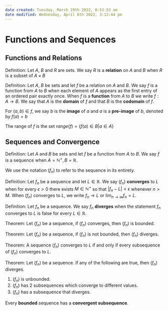 ```yaml
---
date created: Tuesday, March 29th 2022, 8:53:53 am
date modified: Wednesday, April 6th 2022, 3:12:44 pm
---
```


# Functions and Sequences

## Functions and Relations

Definition: Let $A$, $B$ and $R$ are sets. We say $R$ is a **relation** on $A$ and $B$ when $R$ is a subset of $A \times B$

Definition: Let $A$, $B$ be sets and let $f$ be a relation on $A$ and $B$. We say $f$ is a function from $A$ to $B$ when each element of $A$ appears as the first entry of an ordered pair exactly once. When $f$ is a **function** from $A$ to $B$ we write $f: A \rightarrow B$. We say that $A$ is the **domain** of $f$ and that $B$ is the **codomain** of $f$.

For $(a, b) \in f$, we say $b$ is the **image** of $a$ and $a$ is a **pre-image** of $b$, denoted by $f(a) = b$

The range of $f$ is the set $range(f) = \{f(a) \in B | a \in A\}$

## Sequences and Convergence

Definition: Let $A$ and $B$ be sets and let $f$ be a function from $A$ to $B$. We say $f$ is a sequence when $A = \mathbb N^+, B = \mathbb R$.

We use the notation $(f_n)$ to refer to the sequence in its entirety.

Definition: Let $f_n$ be a sequence and let $L \in \mathbb R$. We say $(f_n)$ **converges** to $L$ when for every $\epsilon > 0$ there exists $M \in \mathbb N^+$ so that $|f_n - L| < \epsilon$ whenever $n > M$. When $(f_n)$ converges to $L$, we write $f_n \rightarrow L$ or $\lim _{n \rightarrow \infty} f_n = L$.

Definition: Let $f_n$ be a sequence. We say $f_n$ **diverges** when the statement $f_n$ converges to $L$ is false for every $L \in \mathbb R$.

Theorem: Let $(f_n)$ be a sequence, if $(f_n)$ converges, then $(f_n)$ is bounded.

Theorem: Let $(f_n)$ be a sequence, if $(f_n)$ is not bounded, then $(f_n)$ diverges.

Theorem: A sequence $(f_n)$ converges to $L$ if and only if every subsequence of $(f_n)$ converges to $L$.

Theorem: Let $(f_n)$ be a sequence. If any of the following are true, then $(f_n)$ diverges.

1. $(f_n)$ is unbounded.
2. $(f_n)$ has 2 subsequences which converge to different values.
3. $(f_n)$ has a subsequence that diverges.

Every **bounded** sequence has a **convergent subsequence**.
